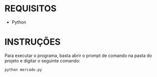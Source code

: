 # REQUISITOS

* Python

# INSTRUÇÕES

Para executar o programa, basta abrir o prompt de comando na pasta do projeto e digitar o seguinte comando:
~~~cmd
python mercado.py
~~~

